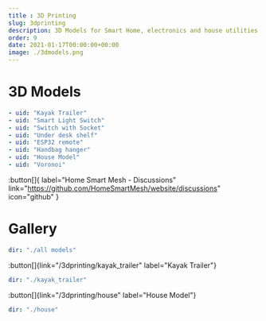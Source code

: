 ```yaml
---
title : 3D Printing
slug: 3dprinting
description: 3D Models for Smart Home, electronics and house utilities
order: 9
date: 2021-01-17T00:00:00+00:00
image: ./3dmodels.png
---
```


# 3D Models

```yaml cards
- uid: "Kayak Trailer"
- uid: "Smart Light Switch"
- uid: "Switch with Socket"
- uid: "Under desk shelf"
- uid: "ESP32 remote"
- uid: "Handbag hanger"
- uid: "House Model"
- uid: "Voronoi"
```

:button[]{ label="Home Smart Mesh - Discussions" link="https://github.com/HomeSmartMesh/website/discussions" icon="github" }

# Gallery
```yaml gallery
dir: "./all models"
```

:button[]{link="/3dprinting/kayak_trailer" label="Kayak Trailer"}
```yaml gallery
dir: "./kayak_trailer"
```

:button[]{link="/3dprinting/house" label="House Model"}
```yaml gallery
dir: "./house"
```
